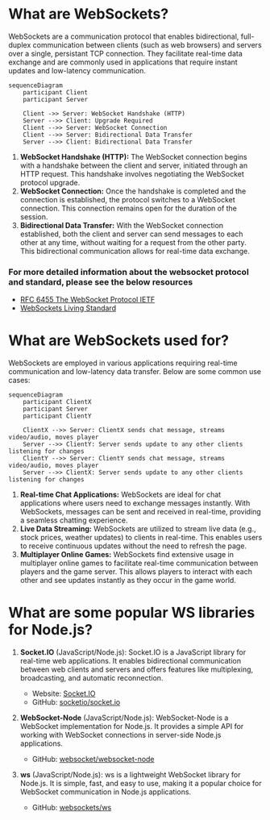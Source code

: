 # What are WebSockets?
WebSockets are a communication protocol that enables bidirectional, full-duplex communication between clients (such as web browsers) and servers over a single, persistant TCP connection. They facilitate real-time data exchange and are commonly used in applications that require instant updates and low-latency communication.

```mermaid
sequenceDiagram
    participant Client
    participant Server

    Client ->> Server: WebSocket Handshake (HTTP)
    Server -->> Client: Upgrade Required
    Client -->> Server: WebSocket Connection
    Client -->> Server: Bidirectional Data Transfer
    Server -->> Client: Bidirectional Data Transfer
```
1. **WebSocket Handshake (HTTP):** The WebSocket connection begins with a handshake between the client and server, initiated through an HTTP request. This handshake involves negotiating the WebSocket protocol upgrade.
2. **WebSocket Connection:** Once the handshake is completed and the connection is established, the protocol switches to a WebSocket connection. This connection remains open for the duration of the session.
3. **Bidirectional Data Transfer:** With the WebSocket connection established, both the client and server can send messages to each other at any time, without waiting for a request from the other party. This bidirectional communication allows for real-time data exchange.

### For more detailed information about the websocket protocol and standard, please see the below resources

- [RFC 6455 The WebSocket Protocol IETF](https://datatracker.ietf.org/doc/html/rfc6455)
- [WebSockets Living Standard](https://websockets.spec.whatwg.org/)



# What are WebSockets used for?
WebSockets are employed in various applications requiring real-time communication and low-latency data transfer. Below are some common use cases:

```mermaid
sequenceDiagram
    participant ClientX
    participant Server
    participant ClientY

    ClientX -->> Server: ClientX sends chat message, streams video/audio, moves player
    Server -->> ClientY: Server sends update to any other clients listening for changes
    ClientY -->> Server: ClientY sends chat message, streams video/audio, moves player
    Server -->> ClientX: Server sends update to any other clients listening for changes
```
1. **Real-time Chat Applications:** WebSockets are ideal for chat applications where users need to exchange messages instantly. With WebSockets, messages can be sent and received in real-time, providing a seamless chatting experience.
2. **Live Data Streaming:** WebSockets are utilized to stream live data (e.g., stock prices, weather updates) to clients in real-time. This enables users to receive continuous updates without the need to refresh the page.
3. **Multiplayer Online Games:** WebSockets find extensive usage in multiplayer online games to facilitate real-time communication between players and the game server. This allows players to interact with each other and see updates instantly as they occur in the game world.



# What are some popular WS libraries for Node.js?

1. **Socket.IO** (JavaScript/Node.js):
Socket.IO is a JavaScript library for real-time web applications. It enables bidirectional communication between web clients and servers and offers features like multiplexing, broadcasting, and automatic reconnection.
    - Website: [Socket.IO](https://socket.io/)
    - GitHub: [socketio/socket.io](https://github.com/socketio/socket.io)

2. **WebSocket-Node** (JavaScript/Node.js):
WebSocket-Node is a WebSocket implementation for Node.js. It provides a simple API for working with WebSocket connections in server-side Node.js applications.
    - GitHub: [websocket/websocket-node](https://github.com/websocket/websocket-node)

3. **ws** (JavaScript/Node.js):
ws is a lightweight WebSocket library for Node.js. It is simple, fast, and easy to use, making it a popular choice for WebSocket communication in Node.js applications.
    - GitHub: [websockets/ws](https://github.com/websockets/ws)

